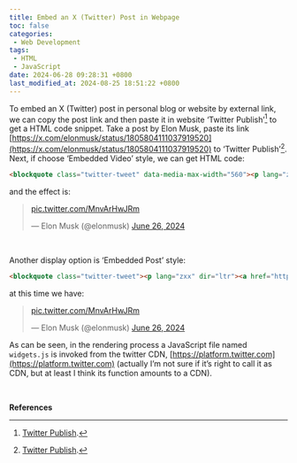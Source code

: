 ```yaml
---
title: Embed an X (Twitter) Post in Webpage
toc: false
categories:
 - Web Development
tags:
 - HTML
 - JavaScript
date: 2024-06-28 09:28:31 +0800
last_modified_at: 2024-08-25 18:51:22 +0800
---
```


To embed an X (Twitter) post in personal blog or website by external link, we can copy the post link and then paste it in website ‘Twitter Publish’[^1] to get a HTML code snippet. Take a post by Elon Musk, paste its link [https://x.com/elonmusk/status/1805804111037919520](https://x.com/elonmusk/status/1805804111037919520) to ‘Twitter Publish’[^1]. Next, if choose ‘Embedded Video’ style, we can get HTML code:

```html
<blockquote class="twitter-tweet" data-media-max-width="560"><p lang="zxx" dir="ltr"><a href="https://t.co/MnvArHwJRm">pic.twitter.com/MnvArHwJRm</a></p>&mdash; Elon Musk (@elonmusk) <a href="https://twitter.com/elonmusk/status/1805804111037919520?ref_src=twsrc%5Etfw">June 26, 2024</a></blockquote> <script async src="https://platform.twitter.com/widgets.js" charset="utf-8"></script>
```

and the effect is:

<blockquote class="twitter-tweet" data-media-max-width="560"><p lang="zxx" dir="ltr"><a href="https://t.co/MnvArHwJRm">pic.twitter.com/MnvArHwJRm</a></p>&mdash; Elon Musk (@elonmusk) <a href="https://twitter.com/elonmusk/status/1805804111037919520?ref_src=twsrc%5Etfw">June 26, 2024</a></blockquote> <script async src="https://platform.twitter.com/widgets.js" charset="utf-8"></script>

<br>

Another display option is ‘Embedded Post’ style:

```html
<blockquote class="twitter-tweet"><p lang="zxx" dir="ltr"><a href="https://t.co/MnvArHwJRm">pic.twitter.com/MnvArHwJRm</a></p>&mdash; Elon Musk (@elonmusk) <a href="https://twitter.com/elonmusk/status/1805804111037919520?ref_src=twsrc%5Etfw">June 26, 2024</a></blockquote> <script async src="https://platform.twitter.com/widgets.js" charset="utf-8"></script>
```

at this time we have:

<blockquote class="twitter-tweet"><p lang="zxx" dir="ltr"><a href="https://t.co/MnvArHwJRm">pic.twitter.com/MnvArHwJRm</a></p>&mdash; Elon Musk (@elonmusk) <a href="https://twitter.com/elonmusk/status/1805804111037919520?ref_src=twsrc%5Etfw">June 26, 2024</a></blockquote> <script async src="https://platform.twitter.com/widgets.js" charset="utf-8"></script>

As can be seen, in the rendering process a JavaScript file named `widgets.js` is invoked from the twitter CDN, [https://platform.twitter.com](https://platform.twitter.com) (actually I’m not sure if it’s right to call it as CDN, but at least I think its function amounts to a CDN).

<br>

**References**

[^1]: [Twitter Publish](https://publish.twitter.com/#).